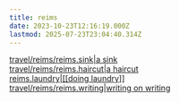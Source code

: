 ```yaml
---
title: reims
date: 2023-10-23T12:16:19.000Z
lastmod: 2025-07-23T23:04:40.314Z
---
```

[travel/reims/reims.sink|a sink](travel/reims/reims.sink%7Ca%20sink)\
[travel/reims/reims.haircut|a haircut](travel/reims/reims.haircut%7Ca%20haircut)\
[reims.laundry|\[\[doing laundry](reims.laundry%7C%5B%5Bdoing%20laundry)]]\
[travel/reims/reims.writing|writing on writing](travel/reims/reims.writing%7Cwriting%20on%20writing)
